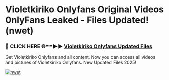# Violetkiriko Onlyfans Original Videos 0nlyFans Leaked - Files Updated! (nwet)

<h3>🔴 CLICK HERE 🌐==►► <a href="https://tinyurl.com/ehrbuxhb" rel="nofollow">Violetkiriko Onlyfans Updated Files</a></h3>

Get Violetkiriko Onlyfans and all content. Now you can access all videos and pictures of Violetkiriko Onlyfans. New Updated Files 2025!

[![nwet](https://i.imgur.com/lVYEuWS.gif)](https://tinyurl.com/ehrbuxhb)
